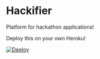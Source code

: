 # Hackifier
Platform for hackathon applications!

Deploy this on your own Heroku!

[![Deploy](https://www.herokucdn.com/deploy/button.svg)](https://heroku.com/deploy?template=https://github.com/relisher/Hackifier)
